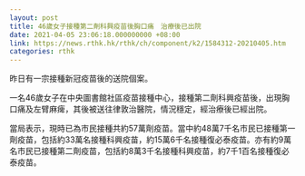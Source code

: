 ```yaml
---
layout: post
title: 46歲女子接種第二劑科興疫苗後胸口痛　治療後已出院
date: 2021-04-05 23:06:18.000000000 +08:00
link: https://news.rthk.hk/rthk/ch/component/k2/1584312-20210405.htm
categories: rthk
---
```


昨日有一宗接種新冠疫苗後的送院個案。

一名46歲女子在中央圖書館社區疫苗接種中心，接種第二劑科興疫苗後，出現胸口痛及左臂麻痺，其後被送往律敦治醫院，情況穩定，經治療後已經出院。

當局表示，現時已為市民接種共約57萬劑疫苗。當中約48萬7千名市民已接種第一劑疫苗，包括約33萬名接種科興疫苗，約15萬6千名接種復必泰疫苗。亦有約9萬名市民已接種第二劑疫苗，包括約8萬3千名接種科興疫苗，約7千1百名接種復必泰疫苗。
